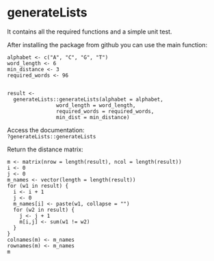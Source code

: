 # generateLists

It contains all the required functions and a simple unit test.  

After installing the package from github you can use the main function:  

```
alphabet <- c("A", "C", "G", "T")
word_length <- 6
min_distance <- 3
required_words <- 96


result <-
  generateLists::generateLists(alphabet = alphabet,
                word_length = word_length,
                required_words = required_words,
                min_dist = min_distance)
```

Access the documentation:  
`?generateLists::generateLists`

Return the distance matrix:

```
m <- matrix(nrow = length(result), ncol = length(result))
i <- 0
j <- 0
m_names <- vector(length = length(result))
for (w1 in result) {
  i <- i + 1
  j <- 0
  m_names[i] <- paste(w1, collapse = "")
  for (w2 in result) {
    j <- j + 1
    m[i,j] <- sum(w1 != w2)
  }
}
colnames(m) <- m_names
rownames(m) <- m_names
m

```



